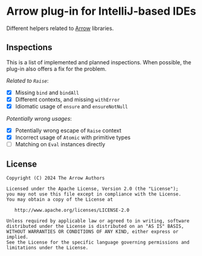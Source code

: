 # Arrow plug-in for IntelliJ-based IDEs

Different helpers related to [Arrow](https://arrow-kt.io/) libraries.

## Inspections

This is a list of implemented and planned inspections.
When possible, the plug-in also offers a fix for the problem.

_Related to `Raise`_:
- [X] Missing `bind` and `bindAll`
- [X] Different contexts, and missing `withError`
- [X] Idiomatic usage of `ensure` and `ensureNotNull`

_Potentially wrong usages_:

- [X] Potentially wrong escape of `Raise` context
- [X] Incorrect usage of `Atomic` with primitive types
- [ ] Matching on `Eval` instances directly

## License

    Copyright (C) 2024 The Arrow Authors

    Licensed under the Apache License, Version 2.0 (the "License");
    you may not use this file except in compliance with the License.
    You may obtain a copy of the License at

       http://www.apache.org/licenses/LICENSE-2.0

    Unless required by applicable law or agreed to in writing, software
    distributed under the License is distributed on an "AS IS" BASIS,
    WITHOUT WARRANTIES OR CONDITIONS OF ANY KIND, either express or implied.
    See the License for the specific language governing permissions and
    limitations under the License.